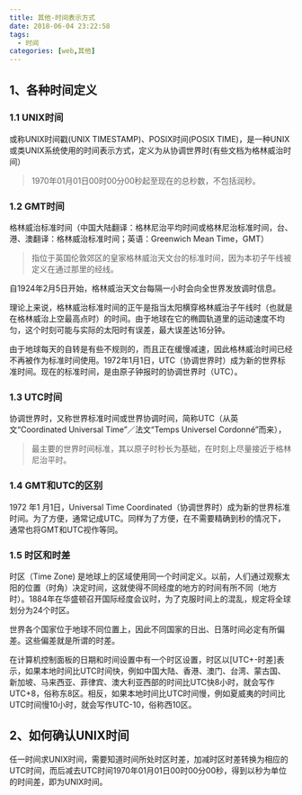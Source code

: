 ```yaml
---
title: 其他-时间表示方式
date: 2018-06-04 23:22:58
tags: 
  - 时间
categories: [web,其他]
---
```


## 1、各种时间定义

### 1.1 UNIX时间

或称UNIX时间戳(UNIX TIMESTAMP)、POSIX时间(POSIX TIME)，是一种UNIX或类UNIX系统使用的时间表示方式，定义为从协调世界时(有些文档为格林威治时间）

> 1970年01月01日00时00分00秒起至现在的总秒数，不包括润秒。



### 1.2 GMT时间

格林威治标准时间（中国大陆翻译：格林尼治平均时间或格林尼治标准时间，台、港、澳翻译：格林威治标准时间；英语：Greenwich Mean Time，GMT）

> 指位于英国伦敦郊区的皇家格林威治天文台的标准时间，因为本初子午线被定义在通过那里的经线。

自1924年2月5日开始，格林威治天文台每隔一小时会向全世界发放调时信息。

理论上来说，格林威治标准时间的正午是指当太阳横穿格林威治子午线时（也就是在格林威治上空最高点时）的时间。由于地球在它的椭圆轨道里的运动速度不均匀，这个时刻可能与实际的太阳时有误差，最大误差达16分钟。

由于地球每天的自转是有些不规则的，而且正在缓慢减速，因此格林威治时间已经不再被作为标准时间使用。1972年1月1日，UTC（协调世界时）成为新的世界标准时间。现在的标准时间，是由原子钟报时的协调世界时（UTC）。

### 1.3 UTC时间

协调世界时，又称世界标准时间或世界协调时间，简称UTC（从英文“Coordinated Universal Time”／法文“Temps Universel Cordonné”而来），

>  最主要的世界时间标准，其以原子时秒长为基础，在时刻上尽量接近于格林尼治平时。

### 1.4 GMT和UTC的区别

1972 年1 月1日，Universal Time Coordinated（协调世界时）成为新的世界标准时间。为了方便，通常记成UTC。同样为了方便，在不需要精确到秒的情况下，通常也将GMT和UTC视作等同。

### 1.5 时区和时差

时区（Time Zone) 是地球上的区域使用同一个时间定义。以前，人们通过观察太阳的位置（时角）决定时间，这就使得不同经度的地方的时间有所不同（地方时）。1884年在华盛顿召开国际经度会议时，为了克服时间上的混乱，规定将全球划分为24个时区。

世界各个国家位于地球不同位置上，因此不同国家的日出、日落时间必定有所偏差。这些偏差就是所谓的时差。

在计算机控制面板的日期和时间设置中有一个时区设置，时区以[UTC+-时差]表示，如果本地时间比UTC时间快，例如中国大陆、香港、澳门、台湾、蒙古国、新加坡、马来西亚、菲律宾、澳大利亚西部的时间比UTC快8小时，就会写作UTC+8，俗称东8区。相反，如果本地时间比UTC时间慢，例如夏威夷的时间比UTC时间慢10小时，就会写作UTC-10，俗称西10区。

## 2、如何确认UNIX时间

任一时间求UNIX时间，需要知道时间所处时区时差，加减时区时差转换为相应的UTC时间，而后减去UTC时间1970年01月01日00时00分00秒，得到以秒为单位的时间差，即为UNIX时间。
